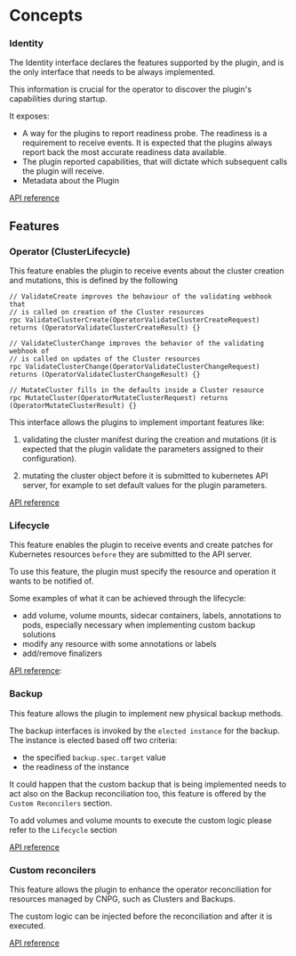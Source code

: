 # Concepts

### Identity

The Identity interface declares the features supported by the plugin, and is the only interface that needs to be always
implemented.

This information is crucial for the operator to discover the plugin's
capabilities during startup.

It exposes:
- A way for the plugins to report readiness probe. The readiness is a requirement to receive events.
It is expected that the plugins always report back the most accurate readiness data available.
- The plugin reported capabilities, that will dictate which subsequent calls the plugin will receive.
- Metadata about the Plugin

[API reference](https://github.com/cloudnative-pg/cnpg-i/blob/main/proto/identity.proto)

## Features

### Operator (ClusterLifecycle)

This feature enables the plugin to receive events about the cluster
creation and mutations, this is defined by the following

```
// ValidateCreate improves the behaviour of the validating webhook that
// is called on creation of the Cluster resources
rpc ValidateClusterCreate(OperatorValidateClusterCreateRequest) returns (OperatorValidateClusterCreateResult) {}

// ValidateClusterChange improves the behavior of the validating webhook of
// is called on updates of the Cluster resources
rpc ValidateClusterChange(OperatorValidateClusterChangeRequest) returns (OperatorValidateClusterChangeResult) {}

// MutateCluster fills in the defaults inside a Cluster resource
rpc MutateCluster(OperatorMutateClusterRequest) returns (OperatorMutateClusterResult) {}
```

This interface allows the plugins to implement important features like:

1. validating the cluster manifest during the creation and mutations
   (it is expected that the plugin validate the parameters assigned to
   their configuration).

2. mutating the cluster object before it is submitted to kubernetes API
   server, for example to set default values for the plugin parameters.

[API reference](https://github.com/cloudnative-pg/cnpg-i/blob/main/proto/operator.proto)

### Lifecycle

This feature enables the plugin to receive events and create patches
for Kubernetes resources `before` they are submitted to the API server.

To use this feature, the plugin must specify the resource and operation
it wants to be notified of.

Some examples of what it can be achieved through the lifecycle:
- add volume, volume mounts, sidecar containers, labels, annotations to pods, especially necessary when implementing
custom backup solutions
- modify any resource with some annotations or labels
- add/remove finalizers

[API reference](https://github.com/cloudnative-pg/cnpg-i/blob/main/proto/operator_lifecycle.proto):

### Backup

This feature allows the plugin to implement new physical backup methods.

The backup interfaces is invoked by the `elected instance` for the backup.
The instance is elected based off two criteria:
- the specified `backup.spec.target` value
- the readiness of the instance

It could happen that the custom backup that is being implemented needs to act also on the Backup reconciliation too,
this feature is offered by the `Custom Reconcilers` section.

To add volumes and volume mounts to execute the custom logic please refer to the `Lifecycle` section

[API reference](https://github.com/cloudnative-pg/cnpg-i/blob/main/proto/backup.proto)


### Custom reconcilers

This feature allows the plugin to enhance the operator
reconciliation for resources managed by CNPG, such as Clusters
and Backups.

The custom logic can be injected before the reconciliation and after it is executed.

[API reference](https://github.com/cloudnative-pg/cnpg-i/blob/main/proto/reconciler.proto)




